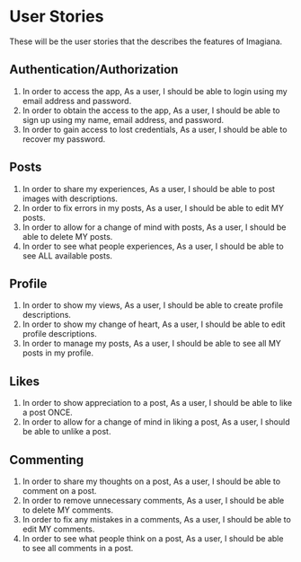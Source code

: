 # User Stories

These will be the user stories that the describes the features of Imagiana.

## Authentication/Authorization
1. In order to access the app, As a user, I should be able to login using my email address and password.
2. In order to obtain the access to the app, As a user, I should be able to sign up using my name, email address, and password.
3. In order to gain access to lost credentials, As a user, I should be able to recover my password.

## Posts
1. In order to share my experiences, As a user, I should be able to post images with descriptions.
2. In order to fix errors in my posts, As a user, I should be able to edit MY posts.
3. In order to allow for a change of mind with posts, As a user, I should be able to delete MY posts.
4. In order to see what people experiences, As a user, I should be able to see ALL available posts.

## Profile
1. In order to show my views, As a user, I should be able to create profile descriptions.
2. In order to show my change of heart, As a user, I should be able to edit profile descriptions.
3. In order to manage my posts, As a user, I should be able to see all MY posts in my profile.

## Likes
1. In order to show appreciation to a post, As a user, I should be able to like a post ONCE.
2. In order to allow for a change of mind in liking a post, As a user, I should be able to unlike a post.

## Commenting
1. In order to share my thoughts on a post, As a user, I should be able to comment on a post.
2. In order to remove unnecessary comments, As a user, I should be able to delete MY comments.
3. In order to fix any mistakes in a comments, As a user, I should be able to edit MY comments.
4. In order to see what people think on a post, As a user, I should be able to see all comments in a post.